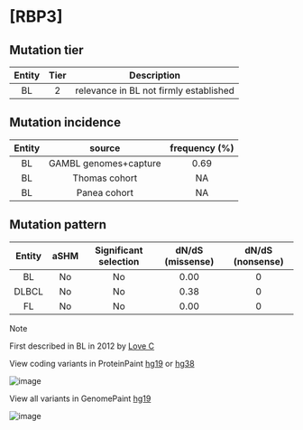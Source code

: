 # [RBP3]

## Mutation tier

|Entity|Tier|Description                           |
|:------:|:----:|--------------------------------------|
|BL    |2   |relevance in BL not firmly established|
## Mutation incidence

|Entity|source               |frequency (%)|
|:------:|:---------------------:|:-------------:|
|BL    |GAMBL genomes+capture|0.69         |
|BL    |Thomas cohort        |  NA         |
|BL    |Panea cohort         |  NA         |

## Mutation pattern

|Entity|aSHM|Significant selection|dN/dS (missense)|dN/dS (nonsense)|
|:------:|:----:|:---------------------:|:----------------:|:----------------:|
|BL    |No  |No                   |0.00            |0               |
|DLBCL |No  |No                   |0.38            |0               |
|FL    |No  |No                   |0.00            |0               |


> [!NOTE]
> First described in BL in 2012 by [Love C](https://pubmed.ncbi.nlm.nih.gov/23143597)

View coding variants in ProteinPaint [hg19](https://www.bcgsc.ca/downloads/morinlab/GAMBL/test/genes/RBP3_protein.html)  or [hg38](https://www.bcgsc.ca/downloads/morinlab/GAMBL/test/genes/RBP3_protein_hg38.html)

![image](../../images/proteinpaint/RBP3_NM_002900.svg)

View all variants in GenomePaint [hg19](https://www.bcgsc.ca/downloads/morinlab/GAMBL/test/genes/RBP3.html)

![image](../../images/proteinpaint/RBP3.svg)

